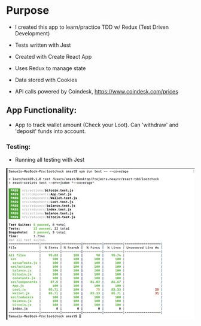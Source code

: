 # Purpose 

* I created this app to learn/practice TDD w/ Redux (Test Driven Development)

- Tests written with Jest

- Created with Create React App

- Uses Redux to manage state

- Data stored with Cookies

- API calls powered by Coindesk, https://www.coindesk.com/prices


## App Functionality:

- App to track wallet amount (Check your Loot). Can 'withdraw' and 'deposit' funds into account.

### Testing:

- Running all testing with Jest

![Image 1](testing.png)